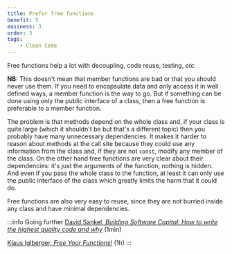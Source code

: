 ```yaml
---
title: Prefer free functions
benefit: 5
easiness: 3
order: 3
tags:
    - Clean Code
---
```


Free functions help a lot with decoupling, code reuse, testing, *etc.*

**NB:** This doesn't mean that member functions are bad or that you should never use them. If you need to encapsulate data and only access it in well defined ways, a member function is the way to go. But if something can be done using only the public interface of a class, then a free function is preferable to a member function.

The problem is that methods depend on the whole class and, if your class is quite large (which it shouldn't be but that's a different topic) then you probably have many unnecessary dependencies. It makes it harder to reason about methods at the call site because they could use any information from the class and, if they are not `const`, modify any member of the class. On the other hand free functions are very clear about their dependencies: it's just the arguments of the function, nothing is hidden. And even if you pass the whole class to the function, at least it can only use the public interface of the class which greatly limits the harm that it could do.

Free functions are also very easy to reuse, since they are not burried inside any class and have minimal dependencies.

<!-- I don't know how much you are used to Object-Oriented Programming, using classes and methods ; but I know that when I personnaly started learning these topics, I then used them everywhere, every function has to be encapsulated in a class. -->

:::info Going further
[David Sankel, *Building Software Capital: How to write the highest quality code and why*](https://youtu.be/ta3S8CRN2TM?t=2159) (1min)

[Klaus Iglberger, *Free Your Functions!*](https://youtu.be/WLDT1lDOsb4) (1h)
:::